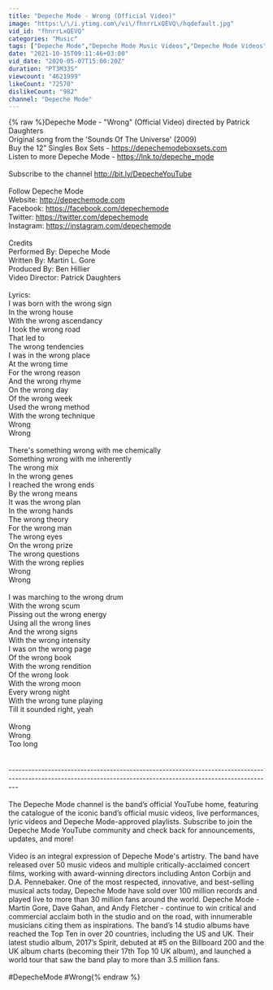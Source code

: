```yaml
---
title: "Depeche Mode - Wrong (Official Video)"
image: "https:\/\/i.ytimg.com\/vi\/fhnrrLxQEVQ\/hqdefault.jpg"
vid_id: "fhnrrLxQEVQ"
categories: "Music"
tags: ["Depeche Mode","Depeche Mode Music Videos","Depeche Mode Videos"]
date: "2021-10-15T09:11:46+03:00"
vid_date: "2020-05-07T15:00:20Z"
duration: "PT3M33S"
viewcount: "4621999"
likeCount: "72570"
dislikeCount: "982"
channel: "Depeche Mode"
---
```

{% raw %}Depeche Mode - &quot;Wrong&quot; (Official Video) directed by Patrick Daughters<br />Original song from the 'Sounds Of The Universe' (2009)<br />Buy the 12” Singles Box Sets - <a rel="nofollow" target="blank" href="https://depechemodeboxsets.com">https://depechemodeboxsets.com</a><br />Listen to more Depeche Mode - <a rel="nofollow" target="blank" href="https://lnk.to/depeche_mode">https://lnk.to/depeche_mode</a><br /><br />Subscribe to the channel <a rel="nofollow" target="blank" href="http://bit.ly/DepecheYouTube">http://bit.ly/DepecheYouTube</a><br /><br />Follow Depeche Mode<br />Website: <a rel="nofollow" target="blank" href="http://depechemode.com">http://depechemode.com</a><br />Facebook: <a rel="nofollow" target="blank" href="https://facebook.com/depechemode">https://facebook.com/depechemode</a><br />Twitter: <a rel="nofollow" target="blank" href="https://twitter.com/depechemode">https://twitter.com/depechemode</a><br />Instagram: <a rel="nofollow" target="blank" href="https://instagram.com/depechemode">https://instagram.com/depechemode</a><br /><br />Credits<br />Performed By: Depeche Mode<br />Written By: Martin L. Gore<br />Produced By: Ben Hillier<br />Video Director: Patrick Daughters<br /><br />Lyrics:<br />I was born with the wrong sign<br />In the wrong house<br />With the wrong ascendancy<br />I took the wrong road<br />That led to<br />The wrong tendencies<br />I was in the wrong place<br />At the wrong time<br />For the wrong reason<br />And the wrong rhyme<br />On the wrong day<br />Of the wrong week<br />Used the wrong method<br />With the wrong technique<br />Wrong<br />Wrong<br /><br />There's something wrong with me chemically<br />Something wrong with me inherently<br />The wrong mix<br />In the wrong genes<br />I reached the wrong ends<br />By the wrong means<br />It was the wrong plan<br />In the wrong hands<br />The wrong theory<br />For the wrong man<br />The wrong eyes<br />On the wrong prize<br />The wrong questions<br />With the wrong replies<br />Wrong<br />Wrong<br /><br />I was marching to the wrong drum<br />With the wrong scum<br />Pissing out the wrong energy<br />Using all the wrong lines<br />And the wrong signs<br />With the wrong intensity<br />I was on the wrong page<br />Of the wrong book<br />With the wrong rendition<br />Of the wrong look<br />With the wrong moon<br />Every wrong night<br />With the wrong tune playing<br />Till it sounded right, yeah<br /><br />Wrong<br />Wrong<br />Too long<br /><br /><br />--------------------------------------------------------------------------------------------------------------------------------------------------------------- <br /><br />The Depeche Mode channel is the band’s official YouTube home, featuring the catalogue of the iconic band’s official music videos, live performances, lyric videos and Depeche Mode-approved playlists. Subscribe to join the Depeche Mode YouTube community and check back for announcements, updates, and more!<br /><br />Video is an integral expression of Depeche Mode's artistry. The band have released over 50 music videos and multiple critically-acclaimed concert films, working with award-winning directors including Anton Corbijn and D.A. Pennebaker. One of the most respected, innovative, and best-selling musical acts today, Depeche Mode have sold over 100 million records and played live to more than 30 million fans around the world. Depeche Mode - Martin Gore, Dave Gahan, and Andy Fletcher - continue to win critical and commercial acclaim both in the studio and on the road, with innumerable musicians citing them as inspirations. The band’s 14 studio albums have reached the Top Ten in over 20 countries, including the US and UK. Their latest studio album, 2017’s Spirit, debuted at #5 on the Billboard 200 and the UK album charts (becoming their 17th Top 10 UK album), and launched a world tour that saw the band play to more than 3.5 million fans.<br /><br />#DepecheMode #Wrong{% endraw %}
